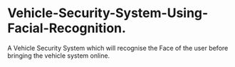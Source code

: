 # Vehicle-Security-System-Using-Facial-Recognition.
A Vehicle Security System which will recognise the Face of the user before bringing the vehicle system online.
